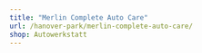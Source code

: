 ```yaml
---
title: "Merlin Complete Auto Care"
url: /hanover-park/merlin-complete-auto-care/
shop: Autowerkstatt
---
```

